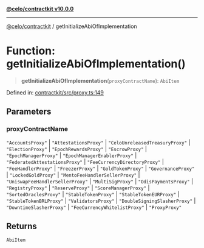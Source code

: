 [**@celo/contractkit v10.0.0**](../README.md)

***

[@celo/contractkit](../globals.md) / getInitializeAbiOfImplementation

# Function: getInitializeAbiOfImplementation()

> **getInitializeAbiOfImplementation**(`proxyContractName`): `AbiItem`

Defined in: [contractkit/src/proxy.ts:149](https://github.com/celo-org/developer-tooling/blob/master/packages/sdk/contractkit/src/proxy.ts#L149)

## Parameters

### proxyContractName

`"AccountsProxy"` | `"AttestationsProxy"` | `"CeloUnreleasedTreasuryProxy"` | `"ElectionProxy"` | `"EpochRewardsProxy"` | `"EscrowProxy"` | `"EpochManagerProxy"` | `"EpochManagerEnablerProxy"` | `"FederatedAttestationsProxy"` | `"FeeCurrencyDirectoryProxy"` | `"FeeHandlerProxy"` | `"FreezerProxy"` | `"GoldTokenProxy"` | `"GovernanceProxy"` | `"LockedGoldProxy"` | `"MentoFeeHandlerSellerProxy"` | `"UniswapFeeHandlerSellerProxy"` | `"MultiSigProxy"` | `"OdisPaymentsProxy"` | `"RegistryProxy"` | `"ReserveProxy"` | `"ScoreManagerProxy"` | `"SortedOraclesProxy"` | `"StableTokenProxy"` | `"StableTokenEURProxy"` | `"StableTokenBRLProxy"` | `"ValidatorsProxy"` | `"DoubleSigningSlasherProxy"` | `"DowntimeSlasherProxy"` | `"FeeCurrencyWhitelistProxy"` | `"ProxyProxy"`

## Returns

`AbiItem`
